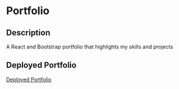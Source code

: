 # Portfolio

## Description

A React and Bootstrap portfolio that highlights my skills and projects

## Deployed Portfolio

[Deployed Portfolio](https://jason-lieb.github.io/Portfolio)
